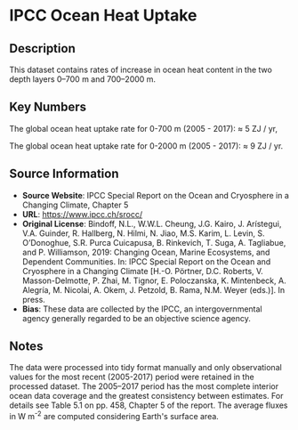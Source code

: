 
# IPCC Ocean Heat Uptake

## Description
This dataset contains rates of increase in ocean heat content in the two depth layers 0–700 m and 700–2000 m.

## Key Numbers
The global ocean heat uptake rate for 0-700 m (2005 - 2017): ≈ 5 ZJ / yr,

The global ocean heat uptake rate for 0-2000 m (2005 - 2017): ≈ 9 ZJ / yr.
## Source Information
* **Source Website**: IPCC Special Report on the Ocean and Cryosphere in a Changing Climate, Chapter 5
* **URL**: https://www.ipcc.ch/srocc/
* **Original License**: Bindoff, N.L., W.W.L. Cheung, J.G. Kairo, J. Arístegui, V.A. Guinder, R. Hallberg, N. Hilmi, N. Jiao, M.S. Karim, L. Levin, S. O’Donoghue, S.R. Purca Cuicapusa, B. Rinkevich, T. Suga, A. Tagliabue, and P. Williamson, 2019: Changing Ocean, Marine Ecosystems, and Dependent Communities. In: IPCC Special Report on the Ocean and Cryosphere in a Changing Climate [H.-O. Pörtner, D.C. Roberts, V. Masson-Delmotte, P. Zhai, M. Tignor, E. Poloczanska, K. Mintenbeck, A. Alegría, M. Nicolai, A. Okem, J. Petzold, B. Rama, N.M. Weyer (eds.)]. In press.
* **Bias**: These data are collected by the IPCC, an intergovernmental agency generally regarded to be an objective science agency.

## Notes
The data were processed into tidy format manually and only observational values for the most recent (2005-2017) period were retained in the processed dataset. The 2005–2017 period has the most complete interior ocean data coverage and the greatest consistency between estimates. For details see Table 5.1 on pp. 458, Chapter 5 of the report. The average fluxes in W m<sup>-2</sup> are computed considering Earth's surface area.
